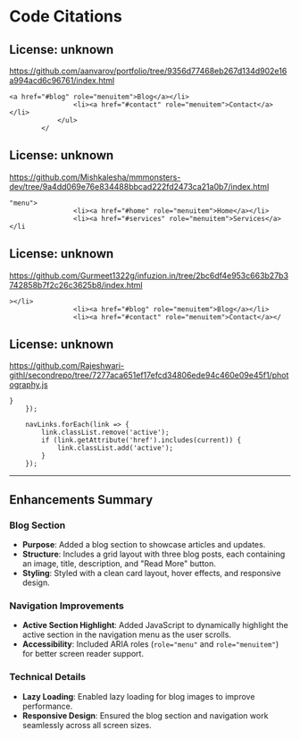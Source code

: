 # Code Citations

## License: unknown
https://github.com/aanvarov/portfolio/tree/9356d77468eb267d134d902e16a994acd6c96761/index.html

```
<a href="#blog" role="menuitem">Blog</a></li>
                <li><a href="#contact" role="menuitem">Contact</a></li>
            </ul>
        </
```

## License: unknown
https://github.com/Mishkalesha/mmmonsters-dev/tree/9a4dd069e76e834488bbcad222fd2473ca21a0b7/index.html

```
"menu">
                <li><a href="#home" role="menuitem">Home</a></li>
                <li><a href="#services" role="menuitem">Services</a></li
```

## License: unknown
https://github.com/Gurmeet1322g/infuzion.in/tree/2bc6df4e953c663b27b3742858b7f2c26c3625b8/index.html

```
></li>
                <li><a href="#blog" role="menuitem">Blog</a></li>
                <li><a href="#contact" role="menuitem">Contact</a></
```

## License: unknown
https://github.com/Rajeshwari-githl/secondrepo/tree/7277aca651ef17efcd34806ede94c460e09e45f1/photography.js

```
}
    });

    navLinks.forEach(link => {
        link.classList.remove('active');
        if (link.getAttribute('href').includes(current)) {
            link.classList.add('active');
        }
    });
```

---

## Enhancements Summary

### Blog Section
- **Purpose**: Added a blog section to showcase articles and updates.
- **Structure**: Includes a grid layout with three blog posts, each containing an image, title, description, and "Read More" button.
- **Styling**: Styled with a clean card layout, hover effects, and responsive design.

### Navigation Improvements
- **Active Section Highlight**: Added JavaScript to dynamically highlight the active section in the navigation menu as the user scrolls.
- **Accessibility**: Included ARIA roles (`role="menu"` and `role="menuitem"`) for better screen reader support.

### Technical Details
- **Lazy Loading**: Enabled lazy loading for blog images to improve performance.
- **Responsive Design**: Ensured the blog section and navigation work seamlessly across all screen sizes.

